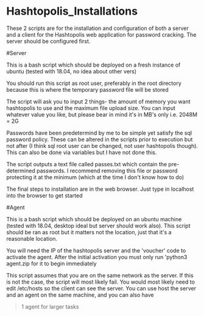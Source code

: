 # Hashtopolis_Installations

These 2 scripts are for the installation and configuration of both a server and a client for the Hashtopolis web application for
password cracking. The server should be configured first.

#Server

This is a bash script which should be deployed on a fresh instance of ubuntu (tested with 18.04,
no idea about other vers)

You should run this script as root user, preferably in the root directory because this is where 
the temporary password file will be stored

The script will ask you to input 2 things- the amount of memory you want hashtopolis to use and the
maximum file upload size. You can input whatever value you like, but please bear in mind it's in MB's only
i.e. 2048M = 2G

Passwords have been predetermind by me to be simple yet satisfy the sql password policy. These can be altered
in the scripts prior to execution but not after (I think sql root user can be changed, not user hashtopolis 
though). This can also be done via variables but I have not done this.

The script outputs a text file called passes.txt which contain the pre-determined passwords. I recommend 
removing this file or password protecting it at the minimum (which at the time I don't know how to do) 

The final steps to installation are in the web browser. Just type in localhost into the browser to get started

#Agent

This is a bash script which should be deployed on an ubuntu machine (tested with 18.04,
desktop ideal but server should work also). This script should be ran as root but it
matters not the location, just that it's a reasonable location.

You will need the IP of the hashtopolis server and the 'voucher' code to activate the agent. After
the initial activation you must only run 'python3 agent.zip for it to begin immediately

This script assumes that you are on the same network as the server. If this is not the case, 
the script will most likely fail. You would most likely need to edit /etc/hosts so the client 
can see the server. You can use host the server and an agent on the same machine, and you can also have
>1 agent for larger tasks

